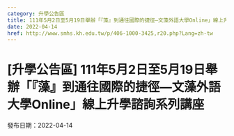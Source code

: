 ```yaml
---
category: 升學公告區
title: 111年5月2日至5月19日舉辦「『藻』到通往國際的捷徑—文藻外語大學Online」線上升學諮詢系列講座
date: 2022-04-14
href: http://www.smhs.kh.edu.tw/p/406-1000-3425,r20.php?Lang=zh-tw
---
```


# [升學公告區] 111年5月2日至5月19日舉辦「『藻』到通往國際的捷徑—文藻外語大學Online」線上升學諮詢系列講座

發布日期：2022-04-14



